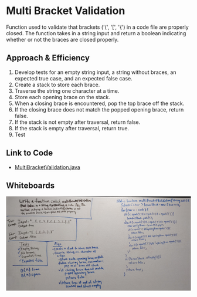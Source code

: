 # Multi Bracket Validation
Function used to validate that brackets ('(', '[', '{') in a code file are properly closed. The function takes in a string input and return a boolean indicating whether or not the braces are closed properly.

## Approach & Efficiency
1. Develop tests for an empty string input, a string without braces, an expected true case, and an expected false case.
2. Create a stack to store each brace.
3. Traverse the string one character at a time.
4. Store each opening brace on the stack.
5. When a closing brace is encountered, pop the top brace off the stack.
6. If the closing brace does not match the popped opening brace, return false.
7. If the stack is not empty after traversal, return false.
8. If the stack is empty after traversal, return true.
7. Test

## Link to Code
* [MultiBracketValidation.java](../src/main/java/code401Challenges/utilities/MultiBracketValidation.java)

## Whiteboards
![WB1](../assets/multiBracketValidation.jpg)
